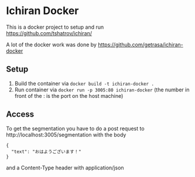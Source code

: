 # Ichiran Docker 

This is a docker project to setup and run https://github.com/tshatrov/ichiran/

A lot of the docker work was done by https://github.com/getrasa/ichiran-docker

## Setup

1. Build the container via `docker build -t ichiran-docker .`
2. Run container via `docker run -p 3005:80 ichiran-docker` (the number in front of the : is the port on the host machine)


## Access

To get the segmentation you have to do a post request to http://localhost:3005/segmentation with the body

```
{
  "text": "おはようございます！"
}
```

and a Content-Type header with application/json

## 
